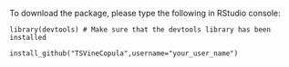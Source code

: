 To download the package, please type the following in RStudio console:

```
library(devtools) # Make sure that the devtools library has been installed

install_github("TSVineCopula",username="your_user_name")
```
